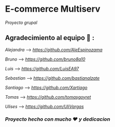 # E-commerce Multiserv


_Proyecto grupal_


## Agradecimiento al equipo 💛 :


*Alejandra* --> _https://github.com/AleEspinozama_

*Bruno* --> _https://github.com/bruno8a10_

*Luis* --> _https://github.com/LuisEA97_

*Sebastian* --> _https://github.com/bastianalzate_

*Santiago* --> _https://github.com/Xartiago_

*Tomas* --> _https://github.com/tomasgoyret_

*Ulises* --> _https://github.com/UliVargas_

### *_Proyecto hecho con mucho ♥ y dedicacion_*


